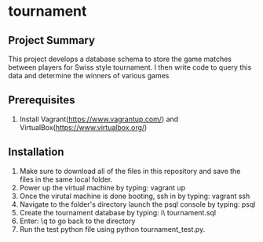 # tournament

## Project Summary
This project develops a database schema to store the game matches between players for Swiss style tournament. I then write code to query this data and determine the winners of various games

## Prerequisites
1. Install Vagrant(https://www.vagrantup.com/) and VirtualBox(https://www.virtualbox.org/)

## Installation
1. Make sure to download all of the files in this repository and save the files in the same local folder.
2. Power up the virtual machine by typing: vagrant up
3. Once the virutal machine is done booting, ssh in by typing: vagrant ssh
4. Navigate to the folder's directory launch the psql console by typing: psql
5. Create the tournament database by typing: i\ tournament.sql
6. Enter: \q to go back to the directory
7. Run the test python file using python tournament_test.py.

